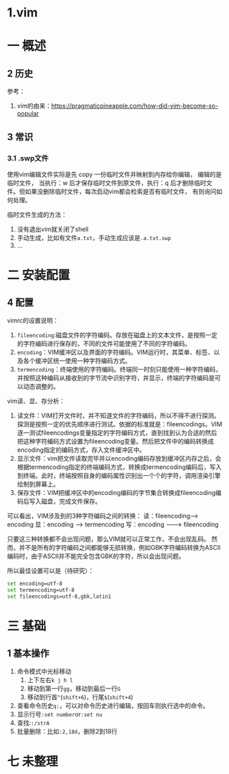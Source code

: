 # 1.vim
# 一 概述

## 2 历史
参考：
1. vim的由来：https://pragmaticpineapple.com/how-did-vim-become-so-popular

## 3 常识
### 3.1 .swp文件
使用vim编辑文件实际是先 copy 一份临时文件并映射到内存给你编辑， 编辑的是临时文件， 当执行：w 后才保存临时文件到原文件，执行：q 后才删除临时文件。但如果没删除临时文件，每次启动vim都会检索是否有临时文件， 有则询问如何处理。

临时文件生成的方法：
1. 没有退出vim就关闭了shell
2. 手动生成，比如有文件`a.txt`，手动生成应该是`.a.txt.swp`
3. ...

# 二  安装配置
## 4 配置
vimrc的设置说明：
1. `fileencoding`:磁盘文件的字符编码。存放在磁盘上的文本文件，是按照一定的字符编码进行保存的，不同的文件可能使用了不同的字符编码。
1. `encoding`：VIM缓冲区以及界面的字符编码。VIM运行时，其菜单、标签、以及各个缓冲区统一使用一种字符编码方式。
1. `termencoding`：终端使用的字符编码。终端同一时刻只能使用一种字符编码，并按照这种编码从接收到的字节流中识别字符，并显示，终端的字符编码是可以动态调整的。

vim读、显、存分析：
1. 读文件：VIM打开文件时，并不知道文件的字符编码，所以不得不进行探测。探测是按照一定的优先顺序进行测试。依据的标准就是：fileencodings。VIM逐一测试fileencodings变量指定的字符编码方式，直到找到认为合适的然后把这种字符编码方式设置为fileencoding变量。然后把文件中的编码转换成encoding指定的编码方式，存入文件缓冲区中。
2. 显示文件：vim把文件读取完毕并以encoding编码存放到缓冲区内存之后，会根据termencoding指定的终端编码方式，转换成termencoding编码后，写入到终端。此时，终端按照自身的编码属性识别出一个个的字符，调用渲染引擎绘制到屏幕上。
3. 保存文件：VIM把缓冲区中的encoding编码的字节集合转换成fileencoding编码后写入磁盘，完成文件保存。

可以看出，VIM涉及到的3种字符编码之间的转换：
读：fileencoding—–> encoding
显：encoding ——> termencoding
写：encoding ——-> fileencoding

只要这三种转换都不会出现问题，那么VIM就可以正常工作，不会出现乱码。
然而，并不是所有的字符编码之间都能够无损转换，例如GBK字符编码转换为ASCII编码时，由于ASCII并不能完全包含GBK的字符，所以会出现问题。

所以最佳设置可以是（待研究）：
```bash
set encoding=utf-8
set termencoding=utf-8
set fileencodings=utf-8,gbk,latin1
```

# 三 基础
## 1 基本操作
1. 命令模式中光标移动
    1. 上下左右`k j h l`
    1. 移动到第一行`gg`，移动到最后一行`G`
    2. 移动到行首`^`(`shift+6`)，行尾`$`(`shift+4`)
2. 查看命令历史`q:`，可以对命令历史进行编辑，按回车则执行选中的命令。
3. 显示行号`:set number`or`:set nu`
4. 查找:`:/strA`
5. 批量删除：比如`:2,18d`，删除2到18行

# 七 未整理

